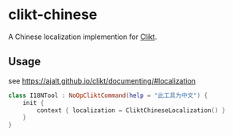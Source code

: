 # clikt-chinese
A Chinese localization implemention for [Clikt](https://ajalt.github.io/clikt/). 

## Usage
see https://ajalt.github.io/clikt/documenting/#localization

```kotlin
class I18NTool : NoOpCliktCommand(help = "此工具为中文") {
    init {
        context { localization = CliktChineseLocalization() }
    }
}
```
